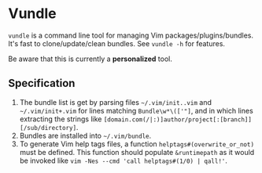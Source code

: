 # Vundle

`vundle` is a command line tool for managing Vim packages/plugins/bundles. It's
fast to clone/update/clean bundles. See `vundle -h` for features.

Be aware that this is currently a **personalized** tool.

## Specification

1. The bundle list is get by parsing files `~/.vim/init..vim` and
   `~/.vim/init+.vim` for lines matching `Bundle\w*\(['"]`, and in which lines
   extracting the strings like
   `[domain.com(/|:)]author/project[:[branch]][/sub/directory]`.
1. Bundles are installed into `~/.vim/bundle`.
1. To generate Vim help tags files, a function `helptags#(overwrite_or_not)`
   must be defined. This function should populate `&runtimepath` as it would be
   invoked like `vim -Nes --cmd 'call helptags#(1/0) | qall!'`.
